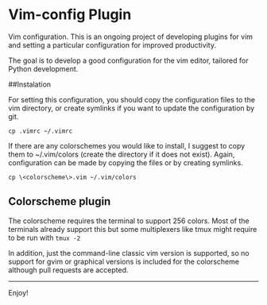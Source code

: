 Vim-config Plugin
==========

Vim configuration.
This is an ongoing project of developing plugins for vim and setting
a particular configuration for improved productivity.

The goal is to develop a good configuration for the vim editor, tailored
for Python development.

##Instalation

For setting this configuration, you should copy the configuration files to
the vim directory, or create symlinks if you want to update the configuration
by git.

    cp .vimrc ~/.vimrc

If there are any colorschemes you would like to install, I suggest to copy
them to ~/.vim/colors (create the directory if it does not exist).
Again, configuration can be made by copying the files or by creating symlinks.


    cp \<colorscheme\>.vim ~/.vim/colors

## Colorscheme plugin
The colorscheme requires the terminal to support 256 colors. Most of the
terminals already support this but some multiplexers like tmux might require to
be run with `tmux -2`

In addition, just the command-line classic vim version is supported, so no
support for gvim or graphical versions is included for the colorscheme although
pull requests are accepted.

------

Enjoy!
